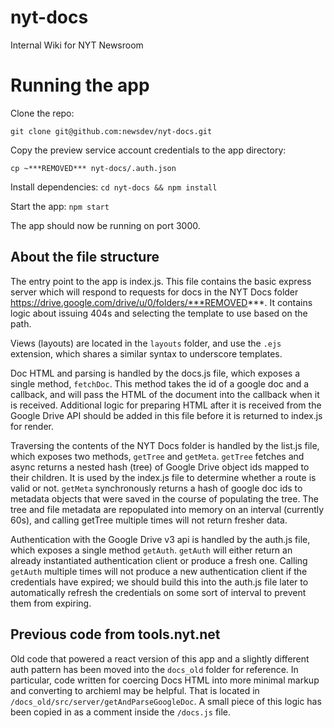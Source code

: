 nyt-docs
========

Internal Wiki for NYT Newsroom


# Running the app
Clone the repo:

`git clone git@github.com:newsdev/nyt-docs.git`

Copy the preview service account credentials to the app directory:

`cp ~***REMOVED*** nyt-docs/.auth.json`

Install dependencies:
`cd nyt-docs && npm install`

Start the app:
`npm start`

The app should now be running on port 3000.

## About the file structure
The entry point to the app is index.js. This file contains the basic express server which will respond to requests for docs in the NYT Docs folder https://drive.google.com/drive/u/0/folders/***REMOVED***. It contains logic about issuing 404s and selecting the template to use based on the path.

Views (layouts) are located in the `layouts` folder, and use the `.ejs` extension, which shares a similar syntax to underscore templates.

Doc HTML and parsing is handled by the docs.js file, which exposes a single method, `fetchDoc`. This method takes the id of a google doc and a callback, and will pass the HTML of the document into the callback when it is received. Additional logic for preparing HTML after it is received from the Google Drive API should be added in this file before it is returned to index.js for render.

Traversing the contents of the NYT Docs folder is handled by the list.js file, which exposes two methods, `getTree` and `getMeta`. `getTree` fetches and async returns a nested hash (tree) of Google Drive object ids mapped to their children. It is used by the index.js file to determine whether a route is valid or not. `getMeta` synchronously returns a hash of google doc ids to metadata objects that were saved in the course of populating the tree. The tree and file metadata are repopulated into memory on an interval (currently 60s), and calling getTree multiple times will not return fresher data.

Authentication with the Google Drive v3 api is handled by the auth.js file, which exposes a single method `getAuth`. `getAuth` will either return an already instantiated authentication client or produce a fresh one. Calling `getAuth` multiple times will not produce a new authentication client if the credentials have expired; we should build this into the auth.js file later to automatically refresh the credentials on some sort of interval to prevent them from expiring.

## Previous code from tools.nyt.net
Old code that powered a react version of this app and a slightly different auth pattern has been moved into the `docs_old` folder for reference. In particular, code written for coercing Docs HTML into more minimal markup and converting to archieml may be helpful. That is located in `/docs_old/src/server/getAndParseGoogleDoc`. A small piece of this logic has been copied in as a comment inside the `/docs.js` file.
